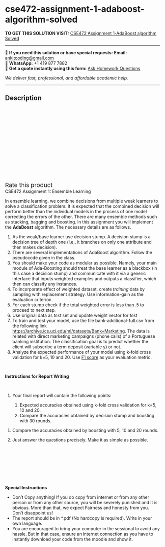 # cse472-assignment-1-adaboost-algorithm-solved
**TO GET THIS SOLUTION VISIT:** [CSE472 Assignment 1-AdaBoost algorithm Solved](https://www.ankitcodinghub.com/product/cse472-assignment-1-adaboost-algorithm-solved/)


---

📩 **If you need this solution or have special requests:** **Email:** ankitcoding@gmail.com  
📱 **WhatsApp:** +1 419 877 7882  
📄 **Get a quote instantly using this form:** [Ask Homework Questions](https://www.ankitcodinghub.com/services/ask-homework-questions/)

*We deliver fast, professional, and affordable academic help.*

---

<h2>Description</h2>



<div class="kk-star-ratings kksr-auto kksr-align-center kksr-valign-top" data-payload="{&quot;align&quot;:&quot;center&quot;,&quot;id&quot;:&quot;96553&quot;,&quot;slug&quot;:&quot;default&quot;,&quot;valign&quot;:&quot;top&quot;,&quot;ignore&quot;:&quot;&quot;,&quot;reference&quot;:&quot;auto&quot;,&quot;class&quot;:&quot;&quot;,&quot;count&quot;:&quot;0&quot;,&quot;legendonly&quot;:&quot;&quot;,&quot;readonly&quot;:&quot;&quot;,&quot;score&quot;:&quot;0&quot;,&quot;starsonly&quot;:&quot;&quot;,&quot;best&quot;:&quot;5&quot;,&quot;gap&quot;:&quot;4&quot;,&quot;greet&quot;:&quot;Rate this product&quot;,&quot;legend&quot;:&quot;0\/5 - (0 votes)&quot;,&quot;size&quot;:&quot;24&quot;,&quot;title&quot;:&quot;CSE472&nbsp;Assignment 1-AdaBoost algorithm Solved&quot;,&quot;width&quot;:&quot;0&quot;,&quot;_legend&quot;:&quot;{score}\/{best} - ({count} {votes})&quot;,&quot;font_factor&quot;:&quot;1.25&quot;}">

<div class="kksr-stars">

<div class="kksr-stars-inactive">
            <div class="kksr-star" data-star="1" style="padding-right: 4px">


<div class="kksr-icon" style="width: 24px; height: 24px;"></div>
        </div>
            <div class="kksr-star" data-star="2" style="padding-right: 4px">


<div class="kksr-icon" style="width: 24px; height: 24px;"></div>
        </div>
            <div class="kksr-star" data-star="3" style="padding-right: 4px">


<div class="kksr-icon" style="width: 24px; height: 24px;"></div>
        </div>
            <div class="kksr-star" data-star="4" style="padding-right: 4px">


<div class="kksr-icon" style="width: 24px; height: 24px;"></div>
        </div>
            <div class="kksr-star" data-star="5" style="padding-right: 4px">


<div class="kksr-icon" style="width: 24px; height: 24px;"></div>
        </div>
    </div>

<div class="kksr-stars-active" style="width: 0px;">
            <div class="kksr-star" style="padding-right: 4px">


<div class="kksr-icon" style="width: 24px; height: 24px;"></div>
        </div>
            <div class="kksr-star" style="padding-right: 4px">


<div class="kksr-icon" style="width: 24px; height: 24px;"></div>
        </div>
            <div class="kksr-star" style="padding-right: 4px">


<div class="kksr-icon" style="width: 24px; height: 24px;"></div>
        </div>
            <div class="kksr-star" style="padding-right: 4px">


<div class="kksr-icon" style="width: 24px; height: 24px;"></div>
        </div>
            <div class="kksr-star" style="padding-right: 4px">


<div class="kksr-icon" style="width: 24px; height: 24px;"></div>
        </div>
    </div>
</div>


<div class="kksr-legend" style="font-size: 19.2px;">
            <span class="kksr-muted">Rate this product</span>
    </div>
    </div>
CSE472&nbsp;Assignment 1: Ensemble Learning

In ensemble learning, we combine decisions from multiple weak learners to solve a classification problem. It is expected that the combined decision will perform better than the individual models in the process of one model correcting the errors of the other. There are many ensemble methods such as stacking, bagging and boosting. In this assignment you will implement the <strong>AdaBoost</strong> algorithm. The necessary details are as follows.

<ol>
<li>As the weak/base learner use decision stump. A decision stump is a decision tree of depth one (i.e., it branches on only one attribute and then makes decision).</li>
<li>There are several implementations of AdaBoost algorithm. Follow the pseudocode given in the class.</li>
<li>You should make your code as modular as possible. Namely, your main module of Ada-Boosting should treat the base learner as a blackbox (in this case a decision stump) and communicate with it via a generic interface that inputs weighted examples and outputs a classifier, which then can classify any instances.</li>
<li>To incorporate effect of weighted dataset, create <em>training</em> data by sampling with replacement strategy. Use information-gain as the evaluation criterion.</li>
<li>For each stump check if the total weighted error is less than .5 to proceed to next step.</li>
<li>Use original data as <em>test</em> set and update weight vector for <em>test</em></li>
<li>To train and test your model, use the file bank-additional-full.csv from the following link <a href="https://archive.ics.uci.edu/ml/datasets/Bank+Marketing">https://archive.ics.uci.edu/ml/datasets/Bank+Marketing</a>. The data is related with direct marketing campaigns (phone calls) of a Portuguese banking institution. The classification goal is to predict whether the client will subscribe a term deposit (variable y) or not.</li>
<li>Analyze the expected performance of your model using k-fold cross validation for k=5, 10 and 20. Use <a href="https://en.wikipedia.org/wiki/F1_score">F1 score</a> as your evaluation metric.</li>
</ol>
&nbsp;

<strong>Instructions for Report Writing</strong>

&nbsp;

<ol>
<li>Your final report will contain the following points:</li>
</ol>
<ol>
<li style="list-style-type: none;">
<ol>
<li>Expected accuracies obtained using k-fold cross validation for k=5, 10 and 20.</li>
<li>Compare the accuracies obtained by decision stump and boosting with 30 rounds.</li>
</ol>
</li>
</ol>
<ol>
<li>Compare the accuracies obtained by boosting with 5, 10 and 20 rounds.</li>
</ol>
<ol start="2">
<li>Just answer the questions precisely. Make it as simple as possible.</li>
</ol>
&nbsp;

&nbsp;

&nbsp;

&nbsp;

<strong>Special Instructions</strong>

<ul>
<li>Don’t Copy anything! If you do copy from internet or from any other person or from any other source, you will be severely punished and it is obvious. More than that, we expect Fairness and honesty from you. Don’t disappoint us!</li>
<li>The report should be in *.pdf (No hardcopy is required). Write in your own language.</li>
<li>You are encouraged to bring your computer in the sessional to avoid any hassle. But in that case, ensure an internet connection as you have to instantly download your code from the moodle and show it.</li>
</ul>
